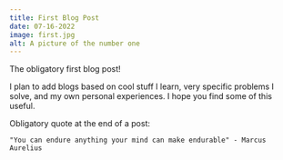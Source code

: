```yaml
---
title: First Blog Post
date: 07-16-2022
image: first.jpg
alt: A picture of the number one
---
```


The obligatory first blog post!

I plan to add blogs based on cool stuff I learn, very specific problems I solve, and my own personal experiences. I hope you find some of this useful.

Obligatory quote at the end of a post:

```
"You can endure anything your mind can make endurable" - Marcus Aurelius
```
